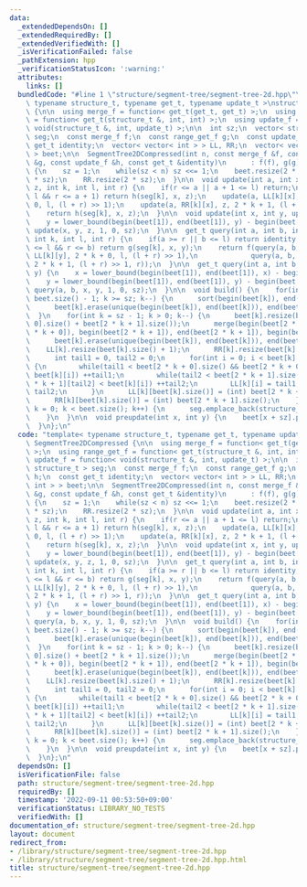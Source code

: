 ```yaml
---
data:
  _extendedDependsOn: []
  _extendedRequiredBy: []
  _extendedVerifiedWith: []
  _isVerificationFailed: false
  _pathExtension: hpp
  _verificationStatusIcon: ':warning:'
  attributes:
    links: []
  bundledCode: "#line 1 \"structure/segment-tree/segment-tree-2d.hpp\"\ntemplate<\
    \ typename structure_t, typename get_t, typename update_t >\nstruct SegmentTree2DCompressed\
    \ {\n\n  using merge_f = function< get_t(get_t, get_t) >;\n  using range_get_f\
    \ = function< get_t(structure_t &, int, int) >;\n  using update_f = function<\
    \ void(structure_t &, int, update_t) >;\n\n  int sz;\n  vector< structure_t >\
    \ seg;\n  const merge_f f;\n  const range_get_f g;\n  const update_f h;\n  const\
    \ get_t identity;\n  vector< vector< int > > LL, RR;\n  vector< vector< int >\
    \ > beet;\n\n  SegmentTree2DCompressed(int n, const merge_f &f, const range_get_f\
    \ &g, const update_f &h, const get_t &identity)\n      : f(f), g(g), h(h), identity(identity)\
    \ {\n    sz = 1;\n    while(sz < n) sz <<= 1;\n    beet.resize(2 * sz);\n    LL.resize(2\
    \ * sz);\n    RR.resize(2 * sz);\n  }\n\n  void update(int a, int x, update_t\
    \ z, int k, int l, int r) {\n    if(r <= a || a + 1 <= l) return;\n    if(a <=\
    \ l && r <= a + 1) return h(seg[k], x, z);\n    update(a, LL[k][x], z, 2 * k +\
    \ 0, l, (l + r) >> 1);\n    update(a, RR[k][x], z, 2 * k + 1, (l + r) >> 1, r);\n\
    \    return h(seg[k], x, z);\n  }\n\n  void update(int x, int y, update_t z) {\n\
    \    y = lower_bound(begin(beet[1]), end(beet[1]), y) - begin(beet[1]);\n    return\
    \ update(x, y, z, 1, 0, sz);\n  }\n\n  get_t query(int a, int b, int x, int y,\
    \ int k, int l, int r) {\n    if(a >= r || b <= l) return identity;\n    if(a\
    \ <= l && r <= b) return g(seg[k], x, y);\n    return f(query(a, b, LL[k][x],\
    \ LL[k][y], 2 * k + 0, l, (l + r) >> 1),\n             query(a, b, RR[k][x], RR[k][y],\
    \ 2 * k + 1, (l + r) >> 1, r));\n  }\n\n  get_t query(int a, int b, int x, int\
    \ y) {\n    x = lower_bound(begin(beet[1]), end(beet[1]), x) - begin(beet[1]);\n\
    \    y = lower_bound(begin(beet[1]), end(beet[1]), y) - begin(beet[1]);\n    return\
    \ query(a, b, x, y, 1, 0, sz);\n  }\n\n  void build() {\n    for(int k = (int)\
    \ beet.size() - 1; k >= sz; k--) {\n      sort(begin(beet[k]), end(beet[k]));\n\
    \      beet[k].erase(unique(begin(beet[k]), end(beet[k])), end(beet[k]));\n  \
    \  }\n    for(int k = sz - 1; k > 0; k--) {\n      beet[k].resize(beet[2 * k +\
    \ 0].size() + beet[2 * k + 1].size());\n      merge(begin(beet[2 * k + 0]), end(beet[2\
    \ * k + 0]), begin(beet[2 * k + 1]), end(beet[2 * k + 1]), begin(beet[k]));\n\
    \      beet[k].erase(unique(begin(beet[k]), end(beet[k])), end(beet[k]));\n  \
    \    LL[k].resize(beet[k].size() + 1);\n      RR[k].resize(beet[k].size() + 1);\n\
    \      int tail1 = 0, tail2 = 0;\n      for(int i = 0; i < beet[k].size(); i++)\
    \ {\n        while(tail1 < beet[2 * k + 0].size() && beet[2 * k + 0][tail1] <\
    \ beet[k][i]) ++tail1;\n        while(tail2 < beet[2 * k + 1].size() && beet[2\
    \ * k + 1][tail2] < beet[k][i]) ++tail2;\n        LL[k][i] = tail1, RR[k][i] =\
    \ tail2;\n      }\n      LL[k][beet[k].size()] = (int) beet[2 * k + 0].size();\n\
    \      RR[k][beet[k].size()] = (int) beet[2 * k + 1].size();\n    }\n    for(int\
    \ k = 0; k < beet.size(); k++) {\n      seg.emplace_back(structure_t(beet[k].size()));\n\
    \    }\n  }\n\n  void preupdate(int x, int y) {\n    beet[x + sz].push_back(y);\n\
    \  }\n};\n"
  code: "template< typename structure_t, typename get_t, typename update_t >\nstruct\
    \ SegmentTree2DCompressed {\n\n  using merge_f = function< get_t(get_t, get_t)\
    \ >;\n  using range_get_f = function< get_t(structure_t &, int, int) >;\n  using\
    \ update_f = function< void(structure_t &, int, update_t) >;\n\n  int sz;\n  vector<\
    \ structure_t > seg;\n  const merge_f f;\n  const range_get_f g;\n  const update_f\
    \ h;\n  const get_t identity;\n  vector< vector< int > > LL, RR;\n  vector< vector<\
    \ int > > beet;\n\n  SegmentTree2DCompressed(int n, const merge_f &f, const range_get_f\
    \ &g, const update_f &h, const get_t &identity)\n      : f(f), g(g), h(h), identity(identity)\
    \ {\n    sz = 1;\n    while(sz < n) sz <<= 1;\n    beet.resize(2 * sz);\n    LL.resize(2\
    \ * sz);\n    RR.resize(2 * sz);\n  }\n\n  void update(int a, int x, update_t\
    \ z, int k, int l, int r) {\n    if(r <= a || a + 1 <= l) return;\n    if(a <=\
    \ l && r <= a + 1) return h(seg[k], x, z);\n    update(a, LL[k][x], z, 2 * k +\
    \ 0, l, (l + r) >> 1);\n    update(a, RR[k][x], z, 2 * k + 1, (l + r) >> 1, r);\n\
    \    return h(seg[k], x, z);\n  }\n\n  void update(int x, int y, update_t z) {\n\
    \    y = lower_bound(begin(beet[1]), end(beet[1]), y) - begin(beet[1]);\n    return\
    \ update(x, y, z, 1, 0, sz);\n  }\n\n  get_t query(int a, int b, int x, int y,\
    \ int k, int l, int r) {\n    if(a >= r || b <= l) return identity;\n    if(a\
    \ <= l && r <= b) return g(seg[k], x, y);\n    return f(query(a, b, LL[k][x],\
    \ LL[k][y], 2 * k + 0, l, (l + r) >> 1),\n             query(a, b, RR[k][x], RR[k][y],\
    \ 2 * k + 1, (l + r) >> 1, r));\n  }\n\n  get_t query(int a, int b, int x, int\
    \ y) {\n    x = lower_bound(begin(beet[1]), end(beet[1]), x) - begin(beet[1]);\n\
    \    y = lower_bound(begin(beet[1]), end(beet[1]), y) - begin(beet[1]);\n    return\
    \ query(a, b, x, y, 1, 0, sz);\n  }\n\n  void build() {\n    for(int k = (int)\
    \ beet.size() - 1; k >= sz; k--) {\n      sort(begin(beet[k]), end(beet[k]));\n\
    \      beet[k].erase(unique(begin(beet[k]), end(beet[k])), end(beet[k]));\n  \
    \  }\n    for(int k = sz - 1; k > 0; k--) {\n      beet[k].resize(beet[2 * k +\
    \ 0].size() + beet[2 * k + 1].size());\n      merge(begin(beet[2 * k + 0]), end(beet[2\
    \ * k + 0]), begin(beet[2 * k + 1]), end(beet[2 * k + 1]), begin(beet[k]));\n\
    \      beet[k].erase(unique(begin(beet[k]), end(beet[k])), end(beet[k]));\n  \
    \    LL[k].resize(beet[k].size() + 1);\n      RR[k].resize(beet[k].size() + 1);\n\
    \      int tail1 = 0, tail2 = 0;\n      for(int i = 0; i < beet[k].size(); i++)\
    \ {\n        while(tail1 < beet[2 * k + 0].size() && beet[2 * k + 0][tail1] <\
    \ beet[k][i]) ++tail1;\n        while(tail2 < beet[2 * k + 1].size() && beet[2\
    \ * k + 1][tail2] < beet[k][i]) ++tail2;\n        LL[k][i] = tail1, RR[k][i] =\
    \ tail2;\n      }\n      LL[k][beet[k].size()] = (int) beet[2 * k + 0].size();\n\
    \      RR[k][beet[k].size()] = (int) beet[2 * k + 1].size();\n    }\n    for(int\
    \ k = 0; k < beet.size(); k++) {\n      seg.emplace_back(structure_t(beet[k].size()));\n\
    \    }\n  }\n\n  void preupdate(int x, int y) {\n    beet[x + sz].push_back(y);\n\
    \  }\n};\n"
  dependsOn: []
  isVerificationFile: false
  path: structure/segment-tree/segment-tree-2d.hpp
  requiredBy: []
  timestamp: '2022-09-11 00:53:50+09:00'
  verificationStatus: LIBRARY_NO_TESTS
  verifiedWith: []
documentation_of: structure/segment-tree/segment-tree-2d.hpp
layout: document
redirect_from:
- /library/structure/segment-tree/segment-tree-2d.hpp
- /library/structure/segment-tree/segment-tree-2d.hpp.html
title: structure/segment-tree/segment-tree-2d.hpp
---
```

